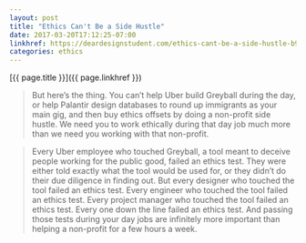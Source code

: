 ```yaml
---
layout: post
title: "Ethics Can't Be a Side Hustle"
date: 2017-03-20T17:12:25-07:00
linkhref: https://deardesignstudent.com/ethics-cant-be-a-side-hustle-b9e78c090aee#.3va7ywlje
categories: ethics
---
```



[{{ page.title }}]({{ page.linkhref }})

> But here’s the thing. You can’t help Uber build Greyball during the day, or help Palantir design databases to round up immigrants as your main gig, and then buy ethics offsets by doing a non-profit side hustle. We need you to work ethically during that day job much more than we need you working with that non-profit.

> Every Uber employee who touched Greyball, a tool meant to deceive people working for the public good, failed an ethics test. They were either told exactly what the tool would be used for, or they didn’t do their due diligence in finding out. But every designer who touched the tool failed an ethics test. Every engineer who touched the tool failed an ethics test. Every project manager who touched the tool failed an ethics test. Every one down the line failed an ethics test. And passing those tests during your day jobs are infinitely more important than helping a non-profit for a few hours a week.

